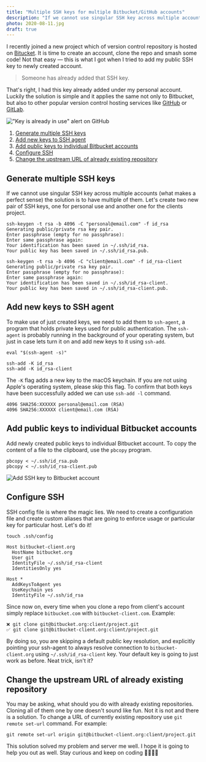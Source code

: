 ```yaml
---
title: "Multiple SSH keys for multiple Bitbucket/GitHub accounts"
description: "If we cannot use singular SSH key across multiple accounts (what makes a perfect sense) the solution is to have multiple of them. Let's create two new pair of SSH keys, one for personal use and another one for the clients project."
photo: 2020-08-11.jpg
draft: true
---
```


I recently joined a new project which of version control repository is hosted on [Bitucket](https://bitbucket.org). It is time to create an account, clone the repo and smash some code! Not that easy — this is what I got when I tried to add my public SSH key to newly created account.

> Someone has already added that SSH key.

That's right, I had this key already added under my personal account. Luckily the solution is simple and it applies the same not only to Bitbucket, but also to other popular version control hosting services like [GitHub](https://github.com) or [GitLab](https://gitlab.com).

!["Key is already in use" alert on GitHub](/photos/2020-08-11-1.jpg)

1. [Generate multiple SSH keys](#generate-multiple-ssh-keys)
2. [Add new keys to SSH agent](#add-new-keys-to-ssh-agent)
3. [Add public keys to individual Bitbucket accounts](#add-public-keys-to-individual-bitbucket-accounts)
4. [Configure SSH](#configure-ssh)
5. [Change the upstream URL of already existing repository](#change-the-upstream-url-of-already-existing-repository)

## Generate multiple SSH keys

If we cannot use singular SSH key across multiple accounts (what makes a perfect sense) the solution is to have multiple of them. Let's create two new pair of SSH keys, one for personal use and another one for the clients project.

```
ssh-keygen -t rsa -b 4096 -C "personal@email.com" -f id_rsa
Generating public/private rsa key pair.
Enter passphrase (empty for no passphrase): 
Enter same passphrase again: 
Your identification has been saved in ~/.ssh/id_rsa.
Your public key has been saved in ~/.ssh/id_rsa.pub.
```

```
ssh-keygen -t rsa -b 4096 -C "client@email.com" -f id_rsa-client
Generating public/private rsa key pair.
Enter passphrase (empty for no passphrase): 
Enter same passphrase again: 
Your identification has been saved in ~/.ssh/id_rsa-client.
Your public key has been saved in ~/.ssh/id_rsa-client.pub.
```

## Add new keys to SSH agent

To make use of just created keys, we need to add them to `ssh-agent`, a program that holds private keys used for public authentication. The `ssh-agent` is probably running in the background of your operating system, but just in case lets turn it on and add new keys to it using `ssh-add`.

```
eval "$(ssh-agent -s)"
```

```
ssh-add -K id_rsa
ssh-add -K id_rsa-client
```

The `-K` flag adds a new key to the macOS keychain. If you are not using Apple's operating system, please skip this flag. To confirm that both keys have been successfully added we can use `ssh-add -l` command.

```
4096 SHA256:XXXXXX personal@email.com (RSA)
4096 SHA256:XXXXXX client@email.com (RSA)
```

## Add public keys to individual Bitbucket accounts

Add newly created public keys to individual Bitbucket account. To copy the content of a file to the clipboard, use the `pbcopy` program.

```
pbcopy < ~/.ssh/id_rsa.pub
pbcopy < ~/.ssh/id_rsa-client.pub
```

![Add SSH key to Bitbucket account](/photos/2020-08-11-2.jpg)

## Configure SSH

SSH config file is where the magic lies. We need to create a configuration file and create custom aliases that are going to enforce usage or particular key for particular host. Let's do it!

```
touch .ssh/config
```

```
Host bitbucket-client.org
  HostName bitbucket.org
  User git
  IdentityFile ~/.ssh/id_rsa-client
  IdentitiesOnly yes

Host *
  AddKeysToAgent yes
  UseKeychain yes
  IdentityFile ~/.ssh/id_rsa
```

Since now on, every time when you clone a repo from client's account simply replace `bitbucket.com` with `bitbucket-client.com`. Example:

```
❌ git clone git@bitbucket.org:client/project.git
✅ git clone git@bitbucket-client.org:client/project.git
```

By doing so, you are skipping a default public key resolution, and explicitly pointing your ssh-agent to always resolve connection to `bitbucket-client.org` using `~/.ssh/id_rsa-client` key. Your default key is going to just work as before. Neat trick, isn't it?

## Change the upstream URL of already existing repository

You may be asking, what should you do with already existing repositories. Cloning all of them one by one doesn't sound like fun. Not it is not and there is a solution. To change a URL of currently existing repository use `git remote set-url` command. For example:

```
git remote set-url origin git@bitbucket-client.org:client/project.git
```

This solution solved my problem and server me well. I hope it is going to help you out as well. Stay curious and keep on coding 👩‍💻👨‍💻
